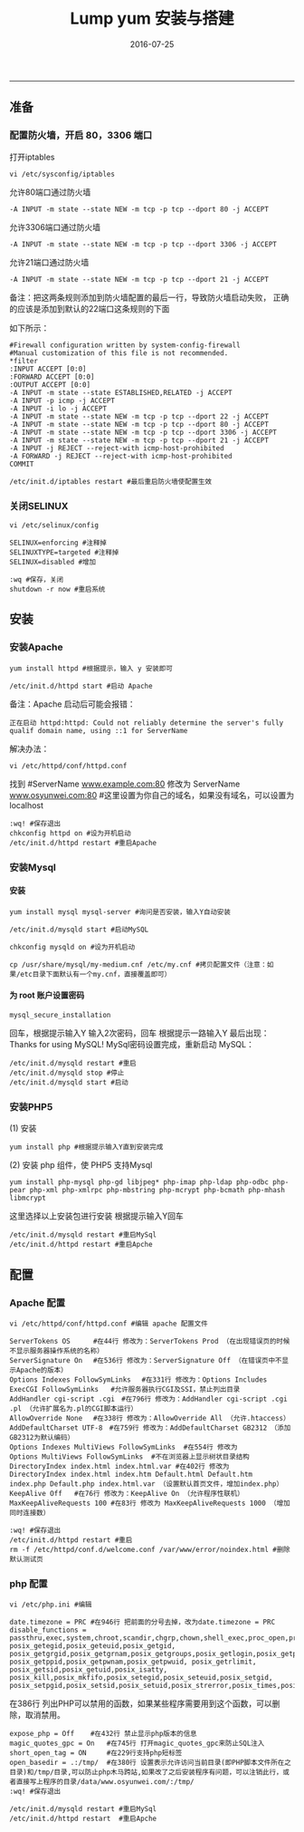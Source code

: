 ﻿---
title: Lump yum 安装与搭建
date: 2016-07-25
categories: Install
tags:
  - CentOS 6.4
  - Apache 
  - PHP
  - Mysql
---
----------------------------------

## 准备 

### 配置防火墙，开启 80，3306 端口

打开iptables
 
```
vi /etc/sysconfig/iptables
```

允许80端口通过防火墙

```
-A INPUT -m state --state NEW -m tcp -p tcp --dport 80 -j ACCEPT 
```
允许3306端口通过防火墙

```
-A INPUT -m state --state NEW -m tcp -p tcp --dport 3306 -j ACCEPT
```

允许21端口通过防火墙
```
-A INPUT -m state --state NEW -m tcp -p tcp --dport 21 -j ACCEPT
```

<!-- more -->

备注：把这两条规则添加到防火墙配置的最后一行，导致防火墙启动失败，
正确的应该是添加到默认的22端口这条规则的下面

如下所示：

```
#Firewall configuration written by system-config-firewall
#Manual customization of this file is not recommended.
*filter
:INPUT ACCEPT [0:0]
:FORWARD ACCEPT [0:0]
:OUTPUT ACCEPT [0:0]
-A INPUT -m state --state ESTABLISHED,RELATED -j ACCEPT
-A INPUT -p icmp -j ACCEPT
-A INPUT -i lo -j ACCEPT
-A INPUT -m state --state NEW -m tcp -p tcp --dport 22 -j ACCEPT
-A INPUT -m state --state NEW -m tcp -p tcp --dport 80 -j ACCEPT
-A INPUT -m state --state NEW -m tcp -p tcp --dport 3306 -j ACCEPT
-A INPUT -m state --state NEW -m tcp -p tcp --dport 21 -j ACCEPT
-A INPUT -j REJECT --reject-with icmp-host-prohibited
-A FORWARD -j REJECT --reject-with icmp-host-prohibited
COMMIT
```

```
/etc/init.d/iptables restart #最后重启防火墙使配置生效
```

### 关闭SELINUX

```
vi /etc/selinux/config

SELINUX=enforcing #注释掉
SELINUXTYPE=targeted #注释掉
SELINUX=disabled #增加

:wq #保存，关闭
shutdown -r now #重启系统
```

## 安装

### 安装Apache

```
yum install httpd #根据提示，输入 y 安装即可
```

```
/etc/init.d/httpd start #启动 Apache
```
备注：Apache 启动后可能会报错：

```
正在启动 httpd:httpd: Could not reliably determine the server's fully qualif domain name, using ::1 for ServerName 
```
解决办法：

```
vi /etc/httpd/conf/httpd.conf 
```
找到 #ServerName www.example.com:80
修改为 ServerName www.osyunwei.com:80 #这里设置为你自己的域名，如果没有域名，可以设置为localhost

```
:wq! #保存退出
chkconfig httpd on #设为开机启动
/etc/init.d/httpd restart #重启Apache
```

### 安装Mysql
 
#### 安装

```
yum install mysql mysql-server #询问是否安装，输入Y自动安装
```
```
/etc/init.d/mysqld start #启动MySQL
```

```
chkconfig mysqld on #设为开机启动
```

```
cp /usr/share/mysql/my-medium.cnf /etc/my.cnf #拷贝配置文件（注意：如果/etc目录下面默认有一个my.cnf，直接覆盖即可）
```

#### 为 root  账户设置密码

```
mysql_secure_installation
```

回车，根据提示输入Y
输入2次密码，回车
根据提示一路输入Y
最后出现：Thanks for using MySQL!
MySql密码设置完成，重新启动 MySQL：

```
/etc/init.d/mysqld restart #重启
/etc/init.d/mysqld stop #停止
/etc/init.d/mysqld start #启动
```

### 安装PHP5

(1) 安装

```
yum install php #根据提示输入Y直到安装完成
```

(2) 安装 php 组件，使 PHP5 支持Mysql

```
yum install php-mysql php-gd libjpeg* php-imap php-ldap php-odbc php-pear php-xml php-xmlrpc php-mbstring php-mcrypt php-bcmath php-mhash libmcrypt
```

这里选择以上安装包进行安装
根据提示输入Y回车

```
/etc/init.d/mysqld restart #重启MySql
/etc/init.d/httpd restart #重启Apche
```

## 配置

### Apache 配置

```
vi /etc/httpd/conf/httpd.conf #编辑 apache 配置文件
```

```
ServerTokens OS　    #在44行 修改为：ServerTokens Prod （在出现错误页的时候不显示服务器操作系统的名称）
ServerSignature On　 #在536行 修改为：ServerSignature Off （在错误页中不显示Apache的版本）
Options Indexes FollowSymLinks　 #在331行 修改为：Options Includes ExecCGI FollowSymLinks   #允许服务器执行CGI及SSI，禁止列出目录
AddHandler cgi-script .cgi　#在796行 修改为：AddHandler cgi-script .cgi .pl （允许扩展名为.pl的CGI脚本运行）
AllowOverride None　 #在338行 修改为：AllowOverride All （允许.htaccess）
AddDefaultCharset UTF-8　#在759行 修改为：AddDefaultCharset GB2312　（添加GB2312为默认编码）
Options Indexes MultiViews FollowSymLinks  #在554行 修改为
Options MultiViews FollowSymLinks  #不在浏览器上显示树状目录结构
DirectoryIndex index.html index.html.var #在402行 修改为
DirectoryIndex index.html index.htm Default.html Default.htm
index.php Default.php index.html.var （设置默认首页文件，增加index.php）
KeepAlive Off 	#在76行 修改为：KeepAlive On （允许程序性联机）
MaxKeepAliveRequests 100 #在83行 修改为 MaxKeepAliveRequests 1000 （增加同时连接数） 
```

```
:wq! #保存退出
/etc/init.d/httpd restart #重启
rm -f /etc/httpd/conf.d/welcome.conf /var/www/error/noindex.html #删除默认测试页
```

### php 配置
 
```
vi /etc/php.ini #编辑
```

```
date.timezone = PRC #在946行 把前面的分号去掉，改为date.timezone = PRC
disable_functions = passthru,exec,system,chroot,scandir,chgrp,chown,shell_exec,proc_open,proc_get_status,ini_alter,ini_alter,ini_restore,dl,openlog,syslog,readlink,symlink,popepassthru,stream_socket_server,escapeshellcmd,dll,popen,disk_free_space,checkdnsrr,checkdnsrr,getservbyname,getservbyport,disk_total_space,posix_ctermid,posix_get_last_error,posix_getcwd, posix_getegid,posix_geteuid,posix_getgid, posix_getgrgid,posix_getgrnam,posix_getgroups,posix_getlogin,posix_getpgid,posix_getpgrp,posix_getpid, posix_getppid,posix_getpwnam,posix_getpwuid, posix_getrlimit, posix_getsid,posix_getuid,posix_isatty, posix_kill,posix_mkfifo,posix_setegid,posix_seteuid,posix_setgid, posix_setpgid,posix_setsid,posix_setuid,posix_strerror,posix_times,posix_ttyname,posix_uname
```

在386行 列出PHP可以禁用的函数，如果某些程序需要用到这个函数，可以删除，取消禁用。

```
expose_php = Off 	#在432行 禁止显示php版本的信息
magic_quotes_gpc = On 	#在745行 打开magic_quotes_gpc来防止SQL注入
short_open_tag = ON 	#在229行支持php短标签
open_basedir = .:/tmp/ 	#在380行 设置表示允许访问当前目录(即PHP脚本文件所在之目录)和/tmp/目录,可以防止php木马跨站,如果改了之后安装程序有问题，可以注销此行，或者直接写上程序的目录/data/www.osyunwei.com/:/tmp/
:wq! #保存退出
```

```
/etc/init.d/mysqld restart #重启MySql
/etc/init.d/httpd restart  #重启Apche
```

